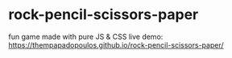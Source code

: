 # rock-pencil-scissors-paper
fun game made with pure JS &amp; CSS
live demo:
https://thempapadopoulos.github.io/rock-pencil-scissors-paper/
